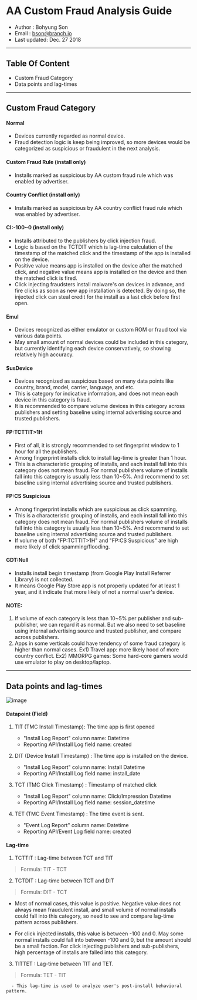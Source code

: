 
# AA Custom Fraud Analysis Guide

- Author : Bohyung Son
- Email : bson@branch.io
- Last updated: Dec. 27 2018

---
## Table Of Content
* Custom Fraud Category
* Data points and lag-times

---
## Custom Fraud Category

#### Normal
* Devices currently regarded as normal device.
* Fraud detection logic is keep being improved, so more devices would be categorized as suspicious or fraudulent in the next analysis.

#### Custom Fraud Rule (install only)
* Installs marked as suspicious by AA custom fraud rule which was enabled by advertiser.

#### Country Conflict (install only)
* Installs marked as suspicious by AA country conflict fraud rule which was enabled by advertiser.

#### CI:-100~0 (install only)
* Installs attributed to the publishers by click injection fraud.
* Logic is based on the TCTDIT which is lag-time calculation of the timestamp of the matched click and the timestamp of the app is installed on the device.
* Positive value means app is installed on the device after the matched click, and negative value means app is installed on the device and then the matched click is fired.
* Click injecting fraudsters install malware's on devices in advance, and fire clicks as soon as new app installation is detected.
   By doing so, the injected click can steal credit for the install as a last click before first open.

#### Emul
* Devices recognized as either emulator or custom ROM or fraud tool via various data points.
* May small amount of normal devices could be included in this category, but currently identifying each device conservatively, so showing relatively high accuracy.

#### SusDevice
* Devices recognized as suspicious based on many data points like country, brand, model, carrier, language, and etc.
* This is category for indicative information, and does not mean each device in this category is fraud.
* It is recommended to compare volume devices in this category across publishers and
     setting baseline using internal advertising source and trusted publishers.

#### FP:TCTTIT>1H
* First of all, it is strongly recommended to set fingerprint window to 1 hour for all the publishers.
* Among fingerprint installs click to install lag-time is greater than 1 hour.
* This is a characteristic grouping of installs, and each install fall into this category does not mean fraud.
     For normal publishers volume of installs fall into this category is usually less than 10~5%.
     And recommend to set baseline using internal advertising source and trusted publishers.

#### FP:CS Suspicious
* Among fingerprint installs which are suspicious as click spamming.
* This is a characteristic grouping of installs, and each install fall into this category does not mean fraud.
     For normal publishers volume of installs fall into this category is usually less than 10~5%.
     And recommend to set baseline using internal advertising source and trusted publishers.
* If volume of both "FP:TCTTIT>1H" and "FP:CS Suspicious" are high more likely of click spamming/flooding.

#### GDT:Null
* Installs install begin timestamp (from Google Play Install Referrer Library) is not collected.
* It means Google Play Store app is not properly updated for at least 1 year, and it indicate that more likely of not a normal user's device.

#### NOTE:
1. If volume of each category is less than 10~5% per publisher and sub-publisher, we can regard it as normal.
    But we also need to set baseline using internal advertising source and trusted publisher, and compare across publishers.
2. Apps in some verticals could have tendency of some fraud category is higher than normal cases.
    Ex1) Travel app: more likely hood of more country conflict.
    Ex2) MMORPG games: Some hard-core gamers would use emulator to play on desktop/laptop.

---
## Data points and lag-times

![image](https://github.com/bson-branch/guides/blob/master/images/dp_and_lags.png?raw=true)

#### Datapoint (Field)
 1. TIT (TMC Install Timestamp): The time app is first opened
    - "Install Log Report" column name: Datetime
    - Reporting API/Install Log field name: created


 2. DIT (Device Install Timestamp) : The time app is installed on the device.
    - "Install Log Report" column name: Install Datetime
    - Reporting API/Install Log field name: install_date


 3. TCT (TMC Click Timestamp) : Timestamp of matched click
    - "Install Log Report" column name: Click/Impression Datetime
    - Reporting API/Install Log field name: session_datetime


 4. TET (TMC Event Timestamp) : The time event is sent.
    - "Event Log Report" column name: Datetime
    - Reporting API/Event Log field name: created


#### Lag-time
1. TCTTIT : Lag-time between TCT and TIT
 > Formula: TIT - TCT

2. TCTDIT : Lag-time between TCT and DIT
 > Formula: DIT - TCT

* Most of normal cases, this value is positive.
 Negative value does not always mean fraudulent install, and small volume of normal installs could fall into this category, so need to see and compare lag-time pattern across publishers.

* For click injected installs, this value is between -100 and 0.
        May some normal installs could fall into between -100 and 0, but the amount should be a small faction.
        For click injecting publishers and sub-publishers, high percentage of installs are falled into this category.

3. TITTET : Lag-time between TIT and TET.
 > Formula: TET - TIT

      - This lag-time is used to analyze user's post-install behavioral pattern.
